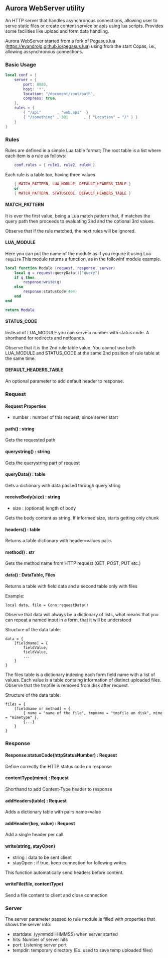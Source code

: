 ## Aurora WebServer utility

An HTTP server that handles asynchronous connections, allowing user to serve
static files or create content service or apis using lua scripts. Provides some
facilities like upload and form data handling.

Aurora WebServer started from a fork of Pegasus.lua (https://evandrolg.github.io/pegasus.lua)
using from the start Copas, i.e., allowing assynchronous connections.

### Basic Usage


```Lua
local conf = {
	server = {
		port: 8080,
		host: '*',
		location: "/document/root/path",
		compress: true,
	},
	rules = {
		{ "/api"       , "web.api"  }
		{ "/something" , 301       , { "Location" = "/" } }
	}
}
```


### Rules

Rules are defined in a simple Lua table format; The root table is a list where
each item is a rule as follows:

```Lua
	conf.rules = { rule1, rule2, ruleN }
```

Each rule is a table too, having three values.

```Lua
	{ MATCH_PATTERN, LUA_MODULE, DEFAULT_HEADERS_TABLE }
	or
	{ MATCH_PATTERN, STATUSCODE, DEFAULT_HEADERS_TABLE }
```

#### MATCH_PATTERN

It is ever the first value, being a Lua match pattern that, if matches
the query path then proceeds to evaluating 2nd and the optional 3rd values.

Observe that if the rule matched, the next rules will be ignored.

#### LUA_MODULE

Here you can put the name of the module as if you require it using Lua `require`
This module returns a function, as in the followinf module example.

```Lua
local function Module (request, response, server)
	local q = request:queryData()["query"]
	if q then
		response:write(q)
	else
		response:statusCode(404)
	end
end

return Module
```

#### STATUS_CODE

Instead of LUA_MODULE you can serve a number with status code. A shorthand for
redirects and notfounds.

Observe that it is the 2nd rule table value. You cannot use both LUA_MODULE and
STATUS_CODE at the same 2nd position of rule table at the same time.

#### DEFAULT_HEADERS_TABLE

An optional parameter to add default header to response.


### Request

#### Request Properties

* number : number of this request, since server start


#### path() : string
Gets the requested path

#### querystring() : string
Gets the querystring part of request

#### queryData() : table
Gets a dictionary with data passed through query string

#### receiveBody(size) : string

* size : (optional) length of body

Gets the body content as string. If informed size, starts getting only chunk


#### headers() : table

Returns a table dictionary with header=values pairs

#### method() : str

Gets the method name from HTTP request (GET, POST, PUT etc.)

#### data() : DataTable, Files
Returns a table with field data and a second table only with files

Example:

```
local data, file = Conn:requestData()
```

Observe that data will always be a dictionary of lists, what means that you
can repeat a named input in a form, that it will be understood

Structure of the data table:

```
data = {
	[fieldname] = {
		fieldValue,
		fieldValue,
		...
	}
}
```

The files table is a dictionary indexing each form field name with a list of values.
Each value is a table containg information of distinct uploaded files.
Observe that the tmpfile is removed from disk after request.

Structure of the data table:
```
files = {
	[fieldname or method] = {
		{ name = "name of the file", tmpname = "tmpfile on disk", mime = "mimetype" },
		{...}
	}
}
```

### Response

#### Response:statusCode(httpStatusNumber) : Request
Define correctly the HTTP status code on response

#### contentType(mime) : Request
Shorthand to add Content-Type header to response

#### addHeaders(table) : Request
Adds a dictionary table with pairs name=value

#### addHeader(key, value) : Request
Add a single header per call.

#### write(string, stayOpen)

* string : data to be sent client
* stayOpen : if true, keep connection for following writes

This function automatically send headers before content.

#### writeFile(file, contentType)

Send a file content to client and close connection


### Server

The server parameter passed to rule module is filled with properties that shows
the server info:

* startdate: (yymmddHHMMSS) when server started
* hits: Number of server hits
* port: Listening server port
* tempdir: temporary directory (Ex. used to save temp uploaded files)
